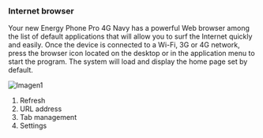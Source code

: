 ### Internet browser

Your new Energy Phone Pro 4G Navy has a powerful Web browser among the list of default applications that will allow you to surf the Internet quickly and easily.
Once the device is connected to a Wi-Fi, 3G or 4G network, press the browser icon located on the desktop or in the application menu to start the program. The system will load and display the home page set by default.

![Imagen1](http://static.energysistem.com/images/manuals/42674/56e997242070a.jpg)

1. Refresh
2. URL address
3. Tab management
4. Settings
